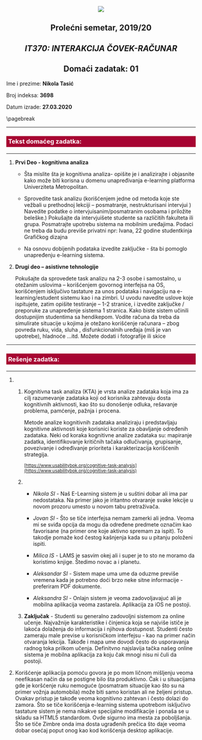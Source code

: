  <div align="center">
 
 ![](https://www.metropolitan.ac.rs/files/2018/11/logo-01.png) 

 </div>

 <div align="center">
 
## Prolećni semetar, 2019/20

## *IT370: INTERAKCIJA ČOVEK-RAČUNAR*


## Domaći zadatak: 01

</div>

Ime i prezime: **Nikola Tasić**

Broj indeksa: **3698**

Datum izrade: **27.03.2020**

\pagebreak

---
### <span style="background-color:#a70432;display:block;padding:.3em;font-weight:bold;color:white;">Tekst domaćeg zadatka:</span>
---

1. **Prvi Deo - kognitivna analiza**

    * Šta mislite šta je kognitivna analiza- opišite je i analizirajte i objasnite kako može biti korisna u domenu unapređivanja e-learning platforma Univerziteta Metropolitan.

    * Sprovedite task analizu (korišćenjem jedne od metoda koje ste vežbali u prethodnoj lekciji – posmatranje, nestrukturisani intervjui ) Navedite podatke o intervjuisanim/posmatranim osobama i priložite beleške.) Pokušajte da intervjuišete studente sa različitih fakulteta ili grupa. Posmatrajte upotrebu sistema na mobilnim uređajima. Podaci ne treba da budu previše privatni npr: Ivana, 22 godine studentkinja Grafičkog dizajna
    
    * Na osnovu dobijenih podataka izvedite zaključke - šta bi pomoglo unapređenju e-learning sistema.

2. **Drugi deo – asistivne tehnologije**

    Pokušajte da sprovedete task analizu na 2-3 osobe i samostalno, u otežanim uslovima – korišćenjem govornog interfejsa na OS, korišćenjem isključivo tastature za unos podataka i navigaciju na e-learning/estudent sistemu kao i na zimbri. U uvodu navedite uslove koje ispitujete, zatim opišite testiranje – 1-2 stranice, i izvedite zaključke / preporuke za unapređenje sistema 1 stranica. Kako biste sistem učinili dostupnijim studentima sa hendikepom. Vodite računa da treba da simulirate situacije u kojima je otežano korišćenje računara – zbog povreda ruku, vida, sluha , disfunkcionalnih uređaja (miš je van upotrebe), hladnoće …itd. Možete dodati i fotografije ili skice

---
### <span style="background-color:#a70432;display:block;padding:.3em;font-weight:bold;color:white;">Rešenje zadatka:</span>
---

1.
    1. Kognitivna task analiza (KTA) je vrsta analize zadataka koja ima za cilj razumevanje zadataka koji od korisnika zahtevaju dosta kognitivnih aktivnosti, kao što su donošenje odluka, rešavanje problema, pamćenje, pažnja i procena.

         Metode analize kognitivnih zadataka analiziraju i predstavljaju kognitivne aktivnosti koje korisnici koriste za obavljanje određenih zadataka. Neki od koraka kognitivne analize zadataka su: mapiranje zadatka, identifikovanje kritičnih tačaka odlučivanja, grupisanje, povezivanje i određivanje prioriteta i karakterizacija korišćenih strategija.

        <small>[https://www.usabilitybok.org/cognitive-task-analysis](https://www.usabilitybok.org/cognitive-task-analysis)</small> 

    2. * *Nikola SI* - Naš E-Learning sistem je u suštini dobar ali ima par nedostataka. Na primer jako je iritantno otvaranje svake lekcije u novom prozoru umesto u novom tabu pretraživača.

        * *Jovan SI* - Što se tiče interfejsa nemam zamerki ali jedna. Veoma mi se sviđa opcija da mogu da određene predmete označim kao favorisane (na primer one koje aktivno spremam za ispit). To takodje pomaže kod čestog kašnjenja kada su u pitanju položeni ispiti.

        * *Milica IS* - LAMS je sasvim okej ali i super je to sto ne moramo da koristimo knjige. Štedimo novac a i planetu.

        * *Aleksandar SI* - Sistem mape uma ume da oduzme previše vremena kada je potrebno doći brzo neke sitne informacije - preferiram PDF dokumente.

        * *Aleksandra SI* - Onlajn sistem je veoma zadovoljavajuć ali je mobilna aplikacija veoma zastarela. Aplikacija za iOS ne postoji.

    3. **Zaključak** - Studenti su generalno zadovoljni sistemom za online učenje. Najvažnije karakteristike i činjenica koja se najviše ističe je lakoća dolaženja do informacija i njihova dostupnost. Studenti često zameraju male previse u korisničkom interfejsu - kao na primer način otvaranja lekcija. Takođe i mapa ume dovodi često do usporavanja radnog toka prilkom učenja. Definitvno najslavija tačka našeg online sistema je mobilna aplikacija za koju čak mnogi nisu ni čuli da postoji.

<!-- Pokušajte da sprovedete task analizu na 2-3 osobe i samostalno, u otežanim uslovima – korišćenjem govornog interfejsa na OS, korišćenjem isključivo tastature za unos podataka i navigaciju na e-learning/estudent sistemu kao i na zimbri. U uvodu navedite uslove koje ispitujete, zatim opišite testiranje – 1-2 stranice, i izvedite zaključke / preporuke za unapređenje sistema 1 stranica. Kako biste sistem učinili dostupnijim studentima sa hendikepom. Vodite računa da treba da simulirate situacije u kojima je otežano korišćenje računara – zbog povreda ruku, vida, sluha , disfunkcionalnih uređaja (miš je van upotrebe), hladnoće …itd. Možete dodati i fotografije ili skice -->

2. Korišćenje aplikacija pomoću govora je po mom ličnom mišljenju veoma neefikasan način da se postigne bilo šta produktivno. Čak i u situacijama gde je koršćenje ruku nemoguće (posmatram situacije kao što su na primer vožnja automobila) može biti samo koristan ali ne željeni pristup. Ovakav pristup je takođe veoma kognitivno zahtevan i često dolazi do zamora. Što se tiče korišćenja e-learning sistema upotrebom isključivo tastature sistem je nema nikakve specijalne modifikacije i ponaša se u skladu sa HTML5 standardom. Ovde sigurno ima mesta za poboljšanja. Što se tiče Zimbre onda ima dosta ugrađenih prečica što daje veoma dobar osećaj poput onog kao kod korišćenja desktop aplikacije. 
